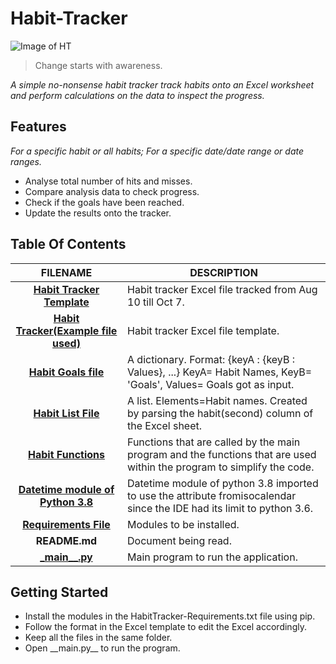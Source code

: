 # **Habit-Tracker**

![Image of HT](https://media.giphy.com/media/Zr9FfobRExF6FuRsJr/giphy.gif)

> Change starts with awareness.
  
   _A simple no-nonsense habit tracker track habits onto an Excel worksheet and perform calculations on the data to inspect the progress._

## Features
 _For a specific habit or all habits; For a specific date/date range or date ranges._
  * Analyse total number of hits and misses.
  * Compare analysis data to check progress.
  * Check if the goals have been reached.
  * Update the results onto the tracker.
  
## Table Of Contents
 FILENAME | DESCRIPTION 
  :---:|--- 
[__Habit Tracker Template__](Excel__Files/Habit%20Tracker-10_7.xlsx)| Habit tracker Excel file tracked from Aug 10 till Oct 7.
[__Habit Tracker\(Example file used\)__](Excel__Files/Habit%20Tracker-Template.xlsx)| Habit tracker Excel file template.
[__Habit Goals file__](Modules/HabitGoalsFile.py)| A dictionary. Format: {keyA : {keyB : Values}, ...} KeyA= Habit Names, KeyB= 'Goals', Values= Goals got as input.    
[__Habit List File__](Modules/HabitListFile.py)| A list. Elements=Habit names. Created by parsing the habit(second) column of the Excel sheet. 
[__Habit Functions__](Modules/HabitTrackerFunctions.py)| Functions that are called by the main program and the functions that are used within the program to simplify the code.
[__Datetime module of Python 3.8__](Datetime38.py)| Datetime module of python 3.8 imported to use the attribute fromisocalendar since the IDE had its limit to python 3.6.
[__Requirements File__](Requirements%20File/HabitTracker-Requirements.txt)| Modules to be installed.
 __README.md__ | Document being read.
[ \___main\_\_.py__](__main__.py)| Main program to run the application.

## Getting Started
* Install the modules in the HabitTracker-Requirements.txt file using pip.
* Follow the format in the Excel template to edit the Excel accordingly.
* Keep all the files in the same folder. 
* Open \_\_main.py\_\_ to run the program. 
